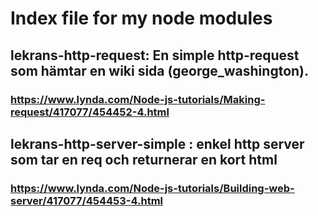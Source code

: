 # Index file for my node modules

## lekrans-http-request: En simple http-request som hämtar en wiki sida (george_washington). 
### https://www.lynda.com/Node-js-tutorials/Making-request/417077/454452-4.html

## lekrans-http-server-simple : enkel http server som tar en req och returnerar en kort html
###  https://www.lynda.com/Node-js-tutorials/Building-web-server/417077/454453-4.html


